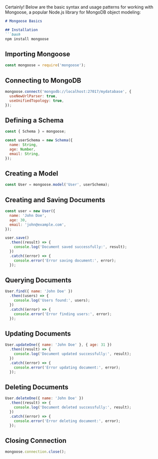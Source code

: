 
Certainly! Below are the basic syntax and usage patterns for working with Mongoose, a popular Node.js library for MongoDB object modeling:

```markdown
# Mongoose Basics

## Installation
```bash
npm install mongoose
```

## Importing Mongoose
```javascript
const mongoose = require('mongoose');
```

## Connecting to MongoDB
```javascript
mongoose.connect('mongodb://localhost:27017/mydatabase', {
  useNewUrlParser: true,
  useUnifiedTopology: true,
});
```

## Defining a Schema
```javascript
const { Schema } = mongoose;

const userSchema = new Schema({
  name: String,
  age: Number,
  email: String,
});
```

## Creating a Model
```javascript
const User = mongoose.model('User', userSchema);
```

## Creating and Saving Documents
```javascript
const user = new User({
  name: 'John Doe',
  age: 30,
  email: 'john@example.com',
});

user.save()
  .then((result) => {
    console.log('Document saved successfully:', result);
  })
  .catch((error) => {
    console.error('Error saving document:', error);
  });
```

## Querying Documents
```javascript
User.find({ name: 'John Doe' })
  .then((users) => {
    console.log('Users found:', users);
  })
  .catch((error) => {
    console.error('Error finding users:', error);
  });
```

## Updating Documents
```javascript
User.updateOne({ name: 'John Doe' }, { age: 31 })
  .then((result) => {
    console.log('Document updated successfully:', result);
  })
  .catch((error) => {
    console.error('Error updating document:', error);
  });
```

## Deleting Documents
```javascript
User.deleteOne({ name: 'John Doe' })
  .then((result) => {
    console.log('Document deleted successfully:', result);
  })
  .catch((error) => {
    console.error('Error deleting document:', error);
  });
```

## Closing Connection
```javascript
mongoose.connection.close();
```
